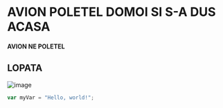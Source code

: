# AVION POLETEL DOMOI SI S-A DUS ACASA
#### AVION NE POLETEL
## LOPATA
![image](https://github.com/danikHD/skills-communicate-using-markdown/assets/153083481/c0f3296f-93e6-4996-9bd2-8fe45319c58d)



``` javascript
var myVar = "Hello, world!";
```
